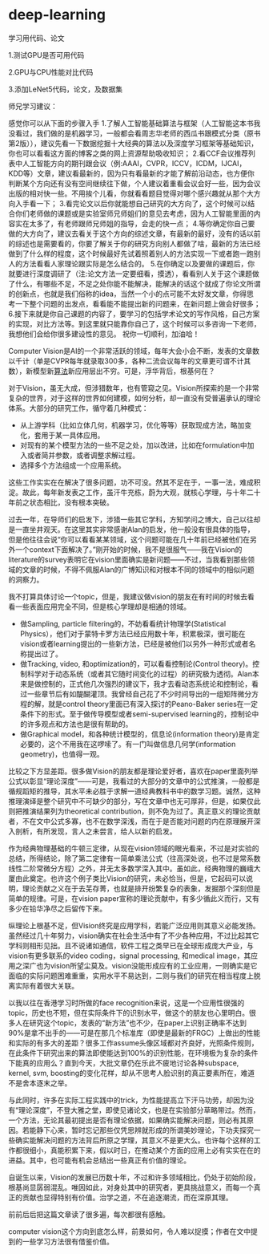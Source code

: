 # deep-learning
学习用代码、论文



1.测试GPU是否可用代码

2.GPU与CPU性能对比代码

3.添加LeNet5代码，论文，及数据集





师兄学习建议：

感觉你可以从下面的步骤入手
1.了解人工智能基础算法与框架（人工智能这本书我没看过，我们做的是机器学习，一般都会看周志华老师的西瓜书跟模式分类（原书第2版）），建议先看一下数据挖掘十大经典的算法以及深度学习框架等基础知识，你也可以看看这方面的博客之类的网上资源帮助吸收知识；
2.看CCF会议推荐列表中人工智能方向的期刊跟会议（例:AAAI，CVPR，ICCV，ICDM，IJCAI，KDD等）文章，建议看最新的，因为只有看最新的才能了解前沿动态，也方便你判断某个方向还有没有空间继续往下做，个人建议着重看会议会好一些，因为会议出版的相对快一些。不用挨个儿看，你就看看题目觉得对哪个感兴趣就从那个大方向入手看一下；
3.看完论文以后你就能想自己研究的大方向了，这个时候可以结合你们老师做的课题或是实验室师兄师姐们的意见去考虑，因为人工智能里面的内容实在太多了，有老师跟师兄师姐的指导，会走的快一点；
4.等你确定你自己要做的大方向了，建议去看关于这个方向的综述文章，有最新的最好，没有的话以前的综述也是需要看的，你要了解关于你的研究方向别人都做了啥，最新的方法已经做到了什么样的程度，这个时候最好先试着照着别人的方法实现一下或者跑一跑别人的方法看看人家理论跟实际是怎么结合的。
5.在你确定以及要做的课题后，你就要进行深度调研了（注:论文方法一定要细看，摸透），看看别人关于这个课题做了什么，有哪些不足，不足之处你能不能解决，能解决的话这个就成了你论文所谓的创新点，也就是我们俗称的idea，当然一个小的点可能不太好发文章，你得思考一下整个问题的出发点，看看能不能提出新的问题来，在新问题上做会好很多；
6.接下来就是你自己课题的内容了，要学习的包括学术论文的写作风格，自己方案的实现，对比方法等。到这里就只能靠你自己了，这个时候可以多咨询一下老师，我想他们会给你很多建设性的意见。
祝你一切顺利，加油哈！





Computer Vision是AI的一个非常活跃的领域，每年大会小会不断，发表的文章数以千计（单是CVPR每年就录取300多，各种二流会议每年的文章更可谓不计其数），新模型新[算法](https://www.xuebuyuan.com/category/算法)新应用层出不穷。可是，浮华背后，根基何在？

对于Vision，虽无大成，但涉猎数年，也有管窥之见。Vision所探索的是一个非常复杂的世界，对于这样的世界如何建模，如何分析，却一直没有受普遍承认的理论体系。大部分的研究工作，循守着几种模式：

- 从上游学科（比如立体几何，机器学习，优化等等）获取现成方法，略加变化，套用于某一具体应用。
- 对现有的某个模型方法的一些不足之处，加以改进，比如在formulation中加入或者简并参数，或者调整求解过程。
- 选择多个方法组成一个应用系统。

这些工作实实在在解决了很多问题，功不可没。然其不足在于，一事一法，难成积淀。故此，每年新发表之工作，虽汗牛充栋，蔚为大观，就核心学理，与十年二十年前之状态相比，没有根本突破。

过去一年，在导师们的启发下，涉猎一些其它学科，方知学问之博大，自己以往却是一直坐井观天。在这里其实非常感谢Alan的启发，他一般没有很具体的指导，但是他往往会说“你可以看看某某领域，这个问题可能在几十年前已经被他们在另外一个context下面解决了。”刚开始的时候，我不是很服气——我在Vision的literature的survey表明它在vision里面确实是新问题——不过，当我看到那些领域的文章的时候，不得不佩服Alan的广博知识和对根本不同的领域中的相似问题的洞察力。

我不打算具体讨论一个topic，但是，我建议做vision的朋友在有时间的时候去看看一些表面应用完全不同，但是核心学理却是相通的领域。

- 做Sampling, particle filtering的，不妨看看统计物理学(Statistical Physics），他们对于蒙特卡罗方法已经应用数十年，积累极深，很可能在vision或者learning提出的一些新方法，已经是被他们以另外一种形式或者名称提出过了。
- 做Tracking, video, 和optimization的，可以看看控制论(Control theory)。控制科学对于动态系统（或者其它随时间变化的过程）的研究极为透彻。Alan本来是做控制的，正式他几次强烈的建议下，我才去看动态系统论和控制论，看过一些章节后有如醍醐灌顶。我曾经自己花了不少时间导出的一组矩阵微分方程的解，就是control theory里面已有深入探讨的Peano-Baker series在一定条件下的形式。至于做传导模型或者semi-supervised learning的，控制论中的许多观点和方法也是很有帮助的。
- 做Graphical model，和各种统计模型的，信息论(information theory)是肯定必要的，这个不用我在这啰嗦了。有一门叫做信息几何学(information geometry)，也值得一观。

比较之下方显差距。很多做Vision的朋友都是理论爱好者，喜欢在paper里面列举公式以彰显“理论深度”——可是，我看过的大部分的文章中的公式推演，一般都是循规蹈矩的推导，其水平未必胜于求解一道经典教科书中的数学习题。诚然，这种推理演绎是整个研究中不可缺少的部分，写在文章中也无可厚非，但是，如果仅此则把推演结果列为theoretical contribution，则不免为过了。真正意义的理论贡献者，不在文中公式多寡，也不在数学深浅，而在于是否能对问题的内在原理展开深入剖析，有所发现，言人之未尝言，给人以新的启发。

作为经典物理基础的牛顿三定律，从现在vision领域的眼光看来，不过是对实验的总结，所得结论，除了第二定律有一简单乘法公式（往高深处说，也不过是常系数线性二阶常微分方程）之外，并无太多数学深入其中。虽如此，经典物理的巍峨大厦由此奠定。也许这个例子类比Vision的研究，未必恰当，但是，它起码可以说明，理论贡献之义在于去芜存菁，也就是排开纷繁复杂的表象，发掘那个深刻但是简单的规律。可是，在vision paper宣称的理论贡献中，有多少循此义而行，又有多少在铅华净尽之后留传下来。

纵理论上根基不足，但Vision终究是应用学科，若能广泛应用则其意义必能发扬。虽然经过几十年努力，vision确实在社会生活中有了不少各种应用，不过比起其它学科则相形见拙。且不说诸如通信，软件工程之类早已在全球形成庞大产业，与vision有更多联系的video coding，signal processing, 和medical image，其应用之深广也为vision所望尘莫及。vision没能形成应有的工业应用，一则确实是它面临的实际问题困难重重，实用水平不易达到，二则与我们的研究在相当程度上脱离实际有着很大关联。

以我以往在香港学习时所做的face recognition来说，这是一个应用性很强的topic，历史也不短，但在实际条件下的识别水平，做这个的朋友也心里明白。很多人在研究这个topic，发表的“新方法”也不少，在paper上识别正确率不达到90%是拿不出手的——可是在那几个标准库（即使是最新的FRGC）上做出的性能和实际的有多大的差距？很多工作assume头像区域都对齐良好，光照条件规则，在此条件下研究出来的算法即使能达到100%的识别性能，在环境极为复杂的条件下能真的应用么？直到今天，大批文章仍在乐此不疲地讨论各种subspace,
kernel, svm, boosting的变化花样，却从不思考人脸识别的真正要素所在，难道不是舍本逐末之举。

与此同时，许多在实际工程实践中的trick，为性能提高立下汗马功劳，却因为没有“理论深度”，不登大雅之堂，即使见诸论文，也是在实验部分草略带过。然而，一个方法，无论其最初提出是否有理论依据，如果确实能解决问题，则必有其原因。若能静下心来，暂时忘记那些仅凭思辨就形成的所谓美妙理论，下功夫探究一些确实能解决问题的方法背后所原之学理，其意义不是更大么。也许每个这样的工作都很细小，真能积累下来，假以时日，在推动某个方面的应用上必有实实在在的进益。其中，也可能有机会总结出一些真正有价值的理论。

自诞生以来，Vision的发展已历数十年，不过和许多领域相比，仍处于初始阶段，根基尚显孱弱混乱。唯因如此，对身处其中的研究者，更具挑战意义，而每一个真正的贡献也显得特别有价值。治学之道，不在追逐潮流，而在深原其理。

前前后后把这篇文章读了很多遍，每次都很有感触。

computer vision这个方向到底怎么样，前景如何，令人难以捉摸；作者在文中提到的一些学习方法很有借鉴价值。